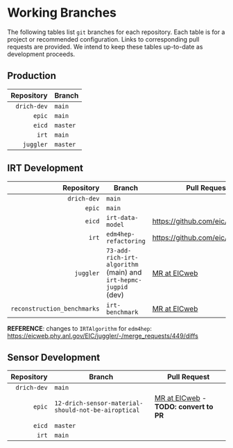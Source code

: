 # Working Branches

The following tables list `git` branches for each repository. Each table is for a 
project or recommended configuration. Links to corresponding pull requests are provided.
We intend to keep these tables up-to-date as development proceeds.

## Production
| Repository                  | Branch   |
| --:                         | ---      |
| `drich-dev`                 | `main`   |
| `epic`                      | `main`   |
| `eicd`                      | `master` |
| `irt`                       | `main`   |
| `juggler`                   | `master` |

## IRT Development
| Repository                  | Branch                                                          | Pull Request                                                                                             |
| --:                         | ---                                                             | ---                                                                                                      |
| `drich-dev`                 | `main`                                                          |                                                                                                          |
| `epic`                      | `main`                                                          |                                                                                                          |
| `eicd`                      | `irt-data-model`                                                | https://github.com/eic/eicd/pull/3                                                                       |
| `irt`                       | `edm4hep-refactoring`                                           | https://github.com/eic/irt/pull/2                                                                        |
| `juggler`                   | `73-add-rich-irt-algorithm` (main) and `irt-hepmc-jugpid` (dev) | [MR at EICweb](https://eicweb.phy.anl.gov/EIC/juggler/-/merge_requests/377)                              |
| `reconstruction_benchmarks` | `irt-benchmark`                                                 | [MR at EICweb](https://eicweb.phy.anl.gov/EIC/benchmarks/reconstruction_benchmarks/-/merge_requests/222) |

**REFERENCE**: changes to `IRTAlgorithm` for `edm4hep`: <https://eicweb.phy.anl.gov/EIC/juggler/-/merge_requests/449/diffs>

## Sensor Development
| Repository  | Branch                                              | Pull Request                                                                                                 |
| --:         | ---                                                 | ---                                                                                                          |
| `drich-dev` | `main`                                              |                                                                                                              |
| `epic`      | `12-drich-sensor-material-should-not-be-airoptical` | [MR at EICweb](https://eicweb.phy.anl.gov/EIC/detectors/ecce/-/merge_requests/28) - **TODO: convert to PR**  |
| `eicd`      | `master`                                            |                                                                                                              |
| `irt`       | `main`                                              |                                                                                                              |
